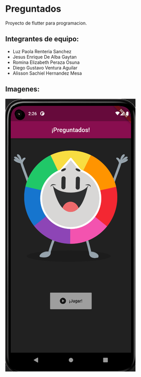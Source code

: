 # Preguntados
 Proyecto de flutter para programacion.

## Integrantes de equipo:
- Luz Paola Renteria Sanchez
- Jesus Enrique De Alba Gaytan
- Romina Elizabeth Peraza Osuna
- Diego Gustavo Ventura Aguilar
- Alisson Sachiel Hernandez Mesa

## Imagenes:
![Inicio](inicio.png)
